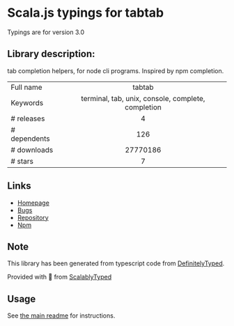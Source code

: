 
# Scala.js typings for tabtab

Typings are for version 3.0

## Library description:
tab completion helpers, for node cli programs. Inspired by npm completion.

|                    |                 |
| ------------------ | :-------------: |
| Full name          | tabtab |
| Keywords           | terminal, tab, unix, console, complete, completion |
| # releases         | 4 |
| # dependents       | 126 |
| # downloads        | 27770186 |
| # stars            | 7 |

## Links
- [Homepage](https://github.com/mklabs/tabtab#readme)
- [Bugs](https://github.com/mklabs/tabtab/issues)
- [Repository](https://github.com/mklabs/tabtab)
- [Npm](https://www.npmjs.com/package/tabtab)
    


## Note
This library has been generated from typescript code from [DefinitelyTyped](https://definitelytyped.org).

Provided with :purple_heart: from [ScalablyTyped](https://github.com/oyvindberg/ScalablyTyped)

## Usage
See [the main readme](../../readme.md) for instructions.



